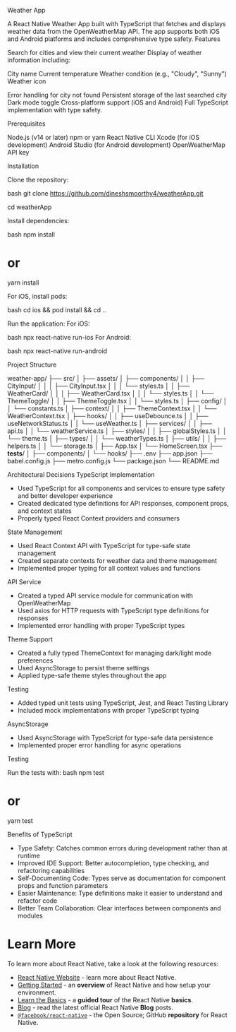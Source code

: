 Weather App

A React Native Weather App built with TypeScript that fetches and displays weather data from the OpenWeatherMap API. The app supports both iOS and Android platforms and includes comprehensive type safety.
Features

Search for cities and view their current weather
Display of weather information including:

City name
Current temperature
Weather condition (e.g., "Cloudy", "Sunny")
Weather icon


Error handling for city not found
Persistent storage of the last searched city
Dark mode toggle
Cross-platform support (iOS and Android)
Full TypeScript implementation with type safety.

Prerequisites

Node.js (v14 or later)
npm or yarn
React Native CLI
Xcode (for iOS development)
Android Studio (for Android development)
OpenWeatherMap API key

Installation

Clone the repository:

bash git clone https://github.com/dineshsmoorthy4/weatherApp.git

cd weatherApp

Install dependencies:

bash npm install
# or

yarn install

For iOS, install pods:

bash cd ios && pod install && cd ..

Run the application:
For iOS:

bash npx react-native run-ios
For Android:

bash npx react-native run-android


Project Structure

weather-app/
├── src/
│   ├── assets/
│   ├── components/
│   │   ├── CityInput/
│   │   │   ├── CityInput.tsx
│   │   │   └── styles.ts
│   │   ├── WeatherCard/
│   │   │   ├── WeatherCard.tsx
│   │   │   └── styles.ts
│   │   └── ThemeToggle/
│   │       ├── ThemeToggle.tsx
│   │       └── styles.ts
│   ├── config/
│   │   └── constants.ts
│   ├── context/
│   │   ├── ThemeContext.tsx
│   │   └── WeatherContext.tsx
│   ├── hooks/
│   │   ├── useDebounce.ts
│   │   ├── useNetworkStatus.ts
│   │   └── useWeather.ts
│   ├── services/
│   │   ├── api.ts
│   │   └── weatherService.ts
│   ├── styles/
│   │   ├── globalStyles.ts
│   │   └── theme.ts
│   ├── types/
│   │   └── weatherTypes.ts
│   ├── utils/
│   │   ├── helpers.ts
│   │   └── storage.ts
│   ├── App.tsx
│   └── HomeScreen.tsx
├── __tests__/
│   ├── components/
│   └── hooks/
├── .env
├── app.json
├── babel.config.js
├── metro.config.js
└── package.json
└── README.md

Architectural Decisions
TypeScript Implementation

- Used TypeScript for all components and services to ensure type safety and better developer experience
- Created dedicated type definitions for API responses, component props, and context states
- Properly typed React Context providers and consumers

State Management

- Used React Context API with TypeScript for type-safe state management
- Created separate contexts for weather data and theme management
- Implemented proper typing for all context values and functions

API Service

- Created a typed API service module for communication with OpenWeatherMap
- Used axios for HTTP requests with TypeScript type definitions for responses
- Implemented error handling with proper TypeScript types

Theme Support

- Created a fully typed ThemeContext for managing dark/light mode preferences
- Used AsyncStorage to persist theme settings
- Applied type-safe theme styles throughout the app

Testing

- Added typed unit tests using TypeScript, Jest, and React Testing Library
- Included mock implementations with proper TypeScript typing

AsyncStorage

- Used AsyncStorage with TypeScript for type-safe data persistence
- Implemented proper error handling for async operations

Testing

Run the tests with:
bash npm test
# or
yarn test

Benefits of TypeScript

- Type Safety: Catches common errors during development rather than at runtime
- Improved IDE Support: Better autocompletion, type checking, and refactoring capabilities
- Self-Documenting Code: Types serve as documentation for component props and function parameters
- Easier Maintenance: Type definitions make it easier to understand and refactor code
- Better Team Collaboration: Clear interfaces between components and modules


# Learn More
To learn more about React Native, take a look at the following resources:

- [React Native Website](https://reactnative.dev) - learn more about React Native.
- [Getting Started](https://reactnative.dev/docs/environment-setup) - an **overview** of React Native and how setup your environment.
- [Learn the Basics](https://reactnative.dev/docs/getting-started) - a **guided tour** of the React Native **basics**.
- [Blog](https://reactnative.dev/blog) - read the latest official React Native **Blog** posts.
- [`@facebook/react-native`](https://github.com/facebook/react-native) - the Open Source; GitHub **repository** for React Native.
